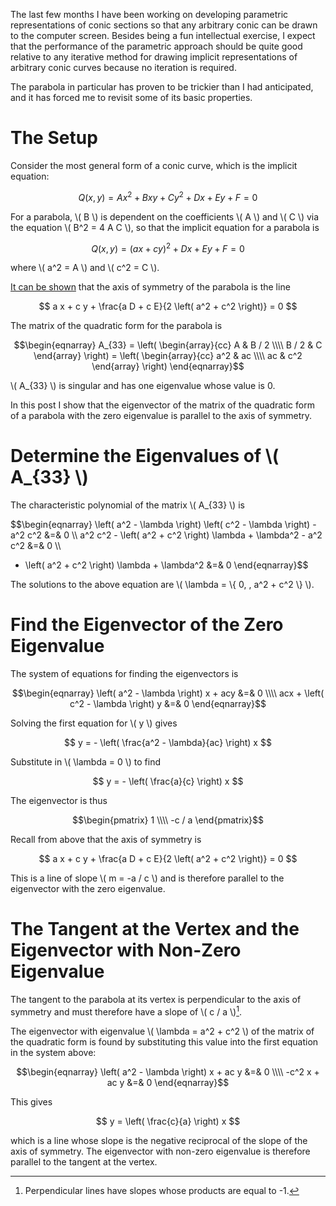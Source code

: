 <!--
.. title: The Axis of Symmetry of a Parabola and the Eigenvectors of its Matrix Representation
.. slug: the-axis-of-symmetry-of-a-parabola-and-the-eigenvectors-of-its-matrix-representation
.. date: 2025-09-04 09:20:31 UTC+02:00
.. tags: algebraic geometry, mathematics, computer graphics
.. category: 
.. link: 
.. description: I show that the eigenvectors of the matrix representation of a parabola's quadratic form are parallel to its axis of symmetry.
.. type: text
.. has_math: true
-->

The last few months I have been working on developing parametric representations of conic sections so that any arbitrary conic can be drawn to the computer screen. Besides being a fun intellectual exercise, I expect that the performance of the parametric approach should be quite good relative to any iterative method for drawing implicit representations of arbitrary conic curves because no iteration is required.

The parabola in particular has proven to be trickier than I had anticipated, and it has forced me to revisit some of its basic properties.

# The Setup

Consider the most general form of a conic curve, which is the implicit equation:

$$
Q ( x, y ) = A x^2 + B x y + C y^2 + D x + E y + F = 0
$$

For a parabola, \\( B \\) is dependent on the coefficients \\( A \\) and \\( C \\) via the equation \\( B^2 = 4 A C \\), so that the implicit equation for a parabola is

$$
Q ( x, y ) = (a x + c y)^2 + D x + E y + F = 0
$$

where \\( a^2 = A \\) and \\( c^2 = C \\).

[It can be shown](https://math.stackexchange.com/questions/2042028/axis-of-symmetry-for-a-general-parabola) that the axis of symmetry of the parabola is the line

$$
a x + c y + \frac{a D + c E}{2 \left( a^2 + c^2 \right)} = 0
$$

The matrix of the quadratic form for the parabola is

$$\begin{eqnarray}
A_{33} = 
\left(
  \begin{array}{cc}
    A & B / 2 \\\\
    B / 2 & C
  \end{array}
\right) = \left(
  \begin{array}{cc}
    a^2 & ac \\\\
    ac & c^2
  \end{array}
\right)
\end{eqnarray}$$

\\( A_{33} \\) is singular and has one eigenvalue whose value is 0.

In this post I show that the eigenvector of the matrix of the quadratic form of a parabola with the zero eigenvalue is parallel to the axis of symmetry.

# Determine the Eigenvalues of \\( A_{33} \\)

The characteristic polynomial of the matrix \\( A_{33} \\) is

$$\begin{eqnarray}
  \left( a^2 - \lambda \right) \left( c^2 - \lambda \right) - a^2 c^2 &=& 0 \\\\
  a^2 c^2 - \left( a^2 + c^2 \right) \lambda + \lambda^2 - a^2 c^2 &=& 0 \\\\
  - \left( a^2 + c^2 \right) \lambda + \lambda^2 &=& 0
\end{eqnarray}$$

The solutions to the above equation are \\( \lambda = \\{ 0, \, a^2 + c^2 \\} \\).

# Find the Eigenvector of the Zero Eigenvalue

The system of equations for finding the eigenvectors is

$$\begin{eqnarray}
  \left( a^2 - \lambda \right) x + acy &=& 0 \\\\
  acx + \left( c^2 - \lambda \right) y &=& 0
\end{eqnarray}$$

Solving the first equation for \\( y \\) gives

$$
y = - \left( \frac{a^2 - \lambda}{ac} \right) x
$$

Substitute in \\( \lambda = 0 \\) to find

$$
y = - \left( \frac{a}{c} \right) x
$$

The eigenvector is thus

$$\begin{pmatrix}
1 \\\\
-c / a
\end{pmatrix}$$

Recall from above that the axis of symmetry is

$$
a x + c y + \frac{a D + c E}{2 \left( a^2 + c^2 \right)} = 0
$$

This is a line of slope \\( m = -a / c \\) and is therefore parallel to the eigenvector with the zero eigenvalue.

# The Tangent at the Vertex and the Eigenvector with Non-Zero Eigenvalue

The tangent to the parabola at its vertex is perpendicular to the axis of symmetry and must therefore have a slope of \\( c / a \\)[^1].

The eigenvector with eigenvalue \\( \lambda = a^2 + c^2 \\) of the matrix of the quadratic form is found by substituting this value into the first equation in the system above:

$$\begin{eqnarray}
  \left( a^2 - \lambda \right) x + ac y &=& 0 \\\\
  -c^2 x + ac y &=& 0 
\end{eqnarray}$$

This gives

$$
y = \left( \frac{c}{a} \right) x
$$

which is a line whose slope is the negative reciprocal of the slope of the axis of symmetry. The eigenvector with non-zero eigenvalue is therefore parallel to the tangent at the vertex.

[^1]: Perpendicular lines have slopes whose products are equal to -1.

